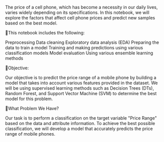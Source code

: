 The price of a cell phone, which has become a necessity in our daily lives, varies widely depending on its specifications. In this notebook, we will explore the factors that affect cell phone prices and predict new samples based on the best model.

📱This notebook includes the following:

Preprocessing
Data cleaning
Exploratory data analysis (EDA)
Preparing the data to train a model
Training and making predictions using various classification models
Model evaluation
Using various ensemble learning methods

📱Objective:

Our objective is to predict the price range of a mobile phone by building a model that takes into account various features provided in the dataset. We will be using supervised learning methods such as Decision Trees (DTs), Random Forest, and Support Vector Machine (SVM) to determine the best model for this problem.

📱What Problem We Have?

Our task is to perform a classification on the target variable "Price Range" based on the data and attribute information. To achieve the best possible classification, we will develop a model that accurately predicts the price range of mobile phones.
